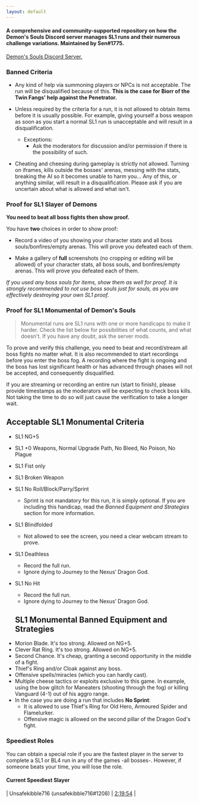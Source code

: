 ```yaml
---
layout: default
---
```


#### A comprehensive and community-supported repository on how the Demon's Souls Discord server manages SL1 runs and their numerous challenge variations. Maintained by Sen#1775.

[Demon's Souls Discord Server.](https://discordapp.com/invite/cCSgv4M)

### Banned Criteria

- Any kind of help via summoning players or NPCs is not acceptable. The run will be disqualified because of this. **This is the case for Biorr of the Twin Fangs' help against the Penetrator.**

- Unless required by the criteria for a run, it is not allowed to obtain items before it is usually possible. For example, giving yourself a boss weapon as soon as you start a normal SL1 run is unacceptable and will result in a disqualification.
   - Exceptions: 
     - Ask the moderators for discussion and/or permission if there is the possibility of such.

- Cheating and cheesing during gameplay is strictly not allowed. Turning on iframes, kills outside the bosses' arenas, messing with the stats, breaking the AI so it becomes unable to harm you... Any of this, or anything similar, will result in a disqualification. Please ask if you are uncertain about what is allowed and what isn't.

### Proof for SL1 Slayer of Demons

**You need to beat all boss fights then show proof.**

You have **two** choices in order to show proof:

* Record a video of you showing your character stats and all boss souls/bonfires/empty arenas. This will prove you defeated each of them.

* Make a gallery of **full** screenshots (no cropping or editing will be allowed) of your character stats, all boss souls, and bonfires/empty arenas. This will prove you defeated each of them.

_If you used any boss souls for items, show them as well for proof. It is strongly recommended to not use boss souls just for souls, as you are effectively destroying your own SL1 proof._


### Proof for SL1 Monumental of Demon's Souls

> Monumental runs are SL1 runs with one or more handicaps to make it harder. Check the list below for possibilities of what counts, and what doesn't. If you have any doubt, ask the server mods.

To prove and verify this challenge, you need to beat and record/stream all boss fights no matter what. It is also recommended to start recordings before you enter the boss fog. A recording where the fight is ongoing and the boss has lost significant health or has advanced through phases will not be accepted, and consequently disqualified.

If you are streaming or recording an entire run (start to finish), please provide timestamps as the moderators will be expecting to check boss kills. Not taking the time to do so will just cause the verification to take a longer wait.

## Acceptable SL1 Monumental Criteria

- SL1 NG+5
- SL1 +0 Weapons, Normal Upgrade Path, No Bleed, No Poison, No Plague
- SL1 Fist only
- SL1 Broken Weapon
- SL1 No Roll/Block/Parry/Sprint
  - Sprint is not mandatory for this run, it is simply optional. If you are including this handicap, read the *Banned Equipment and Strategies* section for more information.
- SL1 Blindfolded
  - Not allowed to see the screen, you need a clear webcam stream to prove. 
- SL1 Deathless
  - Record the full run. 
  - Ignore dying to Journey to the Nexus’ Dragon God. 
- SL1 No Hit
  - Record the full run. 
  - Ignore dying to Journey to the Nexus’ Dragon God.
  
  ## SL1 Monumental Banned Equipment and Strategies

* Morion Blade. It's too strong. Allowed on NG+5.
* Clever Rat Ring. It's too strong. Allowed on NG+5.
* Second Chance. It's cheap, granting a second opportunity in the middle of a fight.
* Thief's Ring and/or Cloak against any boss.
* Offensive spells/miracles (which you can hardly cast). 
* Multiple cheese tactics or exploits exclusive to this game. In example, using the bow glitch for Maneaters (shooting through the fog) or killing Vanguard (4-1) out of his aggro range.
* In the case you are doing a run that includes **No Sprint**:
   - It is allowed to use Thief's Ring for Old Hero, Armoured Spider and Flamelurker.
   - Offensive magic is allowed on the second pillar of the Dragon God's fight.


### Speediest Roles

You can obtain a special role if you are the fastest player in the server to complete a SL1 or BL4 run in any of the games -all bosses-. However, if someone beats your time, you will lose the role.

#### Current Speediest Slayer

| Unsafekibble716 (unsafekibble716#1208) | [2:19:54](https://www.youtube.com/watch?v=iziZoq3-cFs)  |

